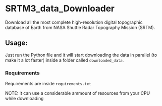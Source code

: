 # SRTM3_data_Downloader
Download all the most complete high-resolution digital topographic database of Earth from NASA Shuttle Radar Topography Mission (SRTM).

## Usage: 
Just run the Python file and it will start downloading the data in parallel (to make it a lot faster) inside a folder called `downloaded_data`.

### Requirements
Requirements are inside `requirements.txt`

NOTE: It can use a considerable ammount of resources from your CPU while downloading
